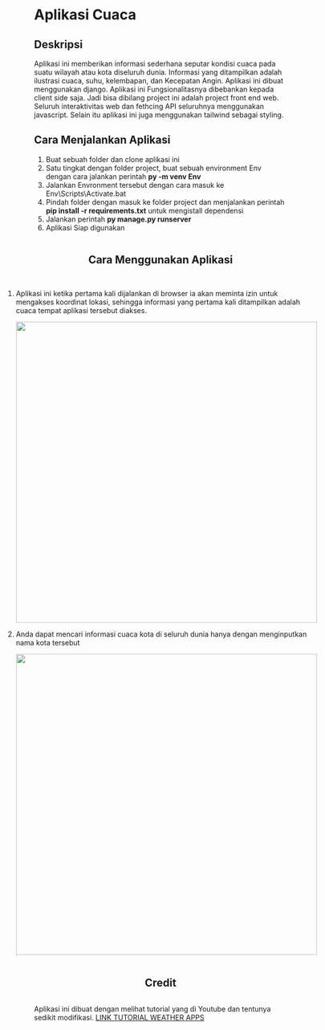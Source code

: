 <h1>Aplikasi Cuaca</h1>
<h2>Deskripsi</h2>
<p>Aplikasi ini memberikan informasi sederhana seputar kondisi cuaca pada suatu wilayah atau kota diseluruh dunia. Informasi yang ditampilkan adalah ilustrasi cuaca, suhu,
kelembapan, dan Kecepatan Angin. Aplikasi ini dibuat menggunakan django. Aplikasi ini Fungsionalitasnya dibebankan kepada client side saja. Jadi bisa dibilang project ini
adalah project front end web. Seluruh interaktivitas web dan fethcing API seluruhnya menggunakan javascript. Selain itu aplikasi ini juga menggunakan tailwind sebagai styling.</p>
<h2>Cara Menjalankan Aplikasi</h2>
<ol>
  <li>Buat sebuah folder dan clone aplikasi ini</li>
  <li>Satu tingkat dengan folder project, buat sebuah environment Env dengan cara jalankan perintah <strong>py -m venv Env</strong></li>
  <li>Jalankan Envronment tersebut dengan cara masuk ke Env\Scripts\Activate.bat</li>
  <li>Pindah folder dengan masuk ke folder project dan menjalankan perintah <strong>pip install -r requirements.txt</strong> untuk mengistall dependensi</li>
  <li>Jalankan perintah <strong>py manage.py runserver</strong></li>
  <li>Aplikasi Siap digunakan</li>
</ol>
<div style="display:flex; flex-direction:column; align-items:center; width:100%">
  <h2>Cara Menggunakan Aplikasi</h2>
  <ol>
    <li>
      <p>Aplikasi ini ketika pertama kali dijalankan di browser ia akan meminta izin untuk mengakses koordinat lokasi, sehingga informasi yang pertama kali 
        ditampilkan adalah cuaca tempat aplikasi tersebut diakses.</p>
        <img src="https://github.com/user-attachments/assets/64b7937a-3ec1-43d3-a4a2-559ec8c654b0"  style="width:600px;"/>
    </li>
    <li>
        <p>Anda dapat mencari informasi cuaca kota di seluruh dunia hanya dengan menginputkan nama kota tersebut</p>
        <img src="https://github.com/user-attachments/assets/0aaa5021-2d9b-4bf7-a52b-3474441c9bf4" style="width:600px;"/>
    </li>
  </ol>
  <h2>Credit</h2>
  <p>Aplikasi ini dibuat dengan melihat tutorial yang di Youtube dan tentunya sedikit modifikasi. <a href="https://youtu.be/MIYQR-Ybrn4?si=0Zsjm7psDchTcpEr">LINK TUTORIAL WEATHER APPS</a></p>
